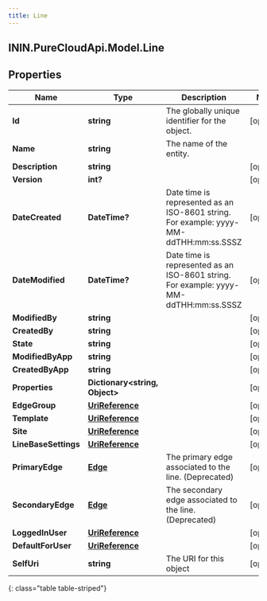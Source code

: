 ```yaml
---
title: Line
---
```

## ININ.PureCloudApi.Model.Line

## Properties

|Name | Type | Description | Notes|
|------------ | ------------- | ------------- | -------------|
| **Id** | **string** | The globally unique identifier for the object. | [optional] |
| **Name** | **string** | The name of the entity. | |
| **Description** | **string** |  | [optional] |
| **Version** | **int?** |  | [optional] |
| **DateCreated** | **DateTime?** | Date time is represented as an ISO-8601 string. For example: yyyy-MM-ddTHH:mm:ss.SSSZ | [optional] |
| **DateModified** | **DateTime?** | Date time is represented as an ISO-8601 string. For example: yyyy-MM-ddTHH:mm:ss.SSSZ | [optional] |
| **ModifiedBy** | **string** |  | [optional] |
| **CreatedBy** | **string** |  | [optional] |
| **State** | **string** |  | [optional] |
| **ModifiedByApp** | **string** |  | [optional] |
| **CreatedByApp** | **string** |  | [optional] |
| **Properties** | **Dictionary&lt;string, Object&gt;** |  | [optional] |
| **EdgeGroup** | [**UriReference**](UriReference.html) |  | [optional] |
| **Template** | [**UriReference**](UriReference.html) |  | [optional] |
| **Site** | [**UriReference**](UriReference.html) |  | [optional] |
| **LineBaseSettings** | [**UriReference**](UriReference.html) |  | [optional] |
| **PrimaryEdge** | [**Edge**](Edge.html) | The primary edge associated to the line. (Deprecated) | [optional] |
| **SecondaryEdge** | [**Edge**](Edge.html) | The secondary edge associated to the line. (Deprecated) | [optional] |
| **LoggedInUser** | [**UriReference**](UriReference.html) |  | [optional] |
| **DefaultForUser** | [**UriReference**](UriReference.html) |  | [optional] |
| **SelfUri** | **string** | The URI for this object | [optional] |
{: class="table table-striped"}


